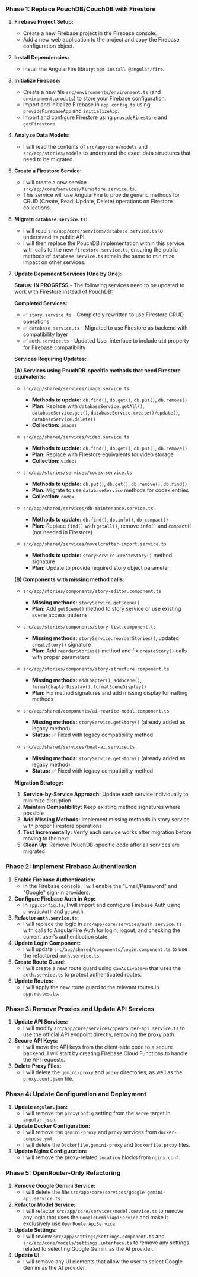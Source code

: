 ### Phase 1: Replace PouchDB/CouchDB with Firestore

1.  **Firebase Project Setup:**
    *   Create a new Firebase project in the Firebase console.
    *   Add a new web application to the project and copy the Firebase configuration object.
2.  **Install Dependencies:**
    *   Install the AngularFire library: `npm install @angular/fire`.
3.  **Initialize Firebase:**
    *   Create a new file `src/environments/environment.ts` (and `environment.prod.ts`) to store your Firebase configuration.
    *   Import and initialize Firebase in `app.config.ts` using `provideFirebaseApp` and `initializeApp`.
    *   Import and configure Firestore using `provideFirestore` and `getFirestore`.
4.  **Analyze Data Models:**
    *   I will read the contents of `src/app/core/models` and `src/app/stories/models` to understand the exact data structures that need to be migrated.
5.  **Create a Firestore Service:**
    *   I will create a new service `src/app/core/services/firestore.service.ts`.
    *   This service will use AngularFire to provide generic methods for CRUD (Create, Read, Update, Delete) operations on Firestore collections.
6.  **Migrate `database.service.ts`:**
    *   I will read `src/app/core/services/database.service.ts` to understand its public API.
    *   I will then replace the PouchDB implementation within this service with calls to the new `firestore.service.ts`, ensuring the public methods of `database.service.ts` remain the same to minimize impact on other services.
7.  **Update Dependent Services (One by One):**
    
    **Status: IN PROGRESS** - The following services need to be updated to work with Firestore instead of PouchDB:

    **Completed Services:**
    - ✅ `story.service.ts` - Completely rewritten to use Firestore CRUD operations
    - ✅ `database.service.ts` - Migrated to use Firestore as backend with compatibility layer
    - ✅ `auth.service.ts` - Updated User interface to include `uid` property for Firebase compatibility

    **Services Requiring Updates:**
    
    **(A) Services using PouchDB-specific methods that need Firestore equivalents:**
    
    - `src/app/shared/services/image.service.ts`
      - **Methods to update:** `db.find()`, `db.get()`, `db.put()`, `db.remove()`
      - **Plan:** Replace with `databaseService.getAll()`, `databaseService.get()`, `databaseService.create()/update()`, `databaseService.delete()`
      - **Collection:** `images`
    
    - `src/app/shared/services/video.service.ts` 
      - **Methods to update:** `db.find()`, `db.get()`, `db.put()`, `db.remove()`
      - **Plan:** Replace with Firestore equivalents for video storage
      - **Collection:** `videos`
    
    - `src/app/stories/services/codex.service.ts`
      - **Methods to update:** `db.put()`, `db.get()`, `db.remove()`, `db.find()`
      - **Plan:** Migrate to use `databaseService` methods for codex entries
      - **Collection:** `codex`
    
    - `src/app/shared/services/db-maintenance.service.ts`
      - **Methods to update:** `db.find()`, `db.info()`, `db.compact()`
      - **Plan:** Replace `find()` with `getAll()`, remove `info()` and `compact()` (not needed in Firestore)
    
    - `src/app/shared/services/novelcrafter-import.service.ts`
      - **Methods to update:** `storyService.createStory()` method signature
      - **Plan:** Update to provide required story object parameter
    
    **(B) Components with missing method calls:**
    
    - `src/app/stories/components/story-editor.component.ts`
      - **Missing methods:** `storyService.getScene()`
      - **Plan:** Add `getScene()` method to story service or use existing scene access patterns
    
    - `src/app/stories/components/story-list.component.ts`
      - **Missing methods:** `storyService.reorderStories()`, updated `createStory()` signature
      - **Plan:** Add `reorderStories()` method and fix `createStory()` calls with proper parameters
    
    - `src/app/stories/components/story-structure.component.ts`
      - **Missing methods:** `addChapter()`, `addScene()`, `formatChapterDisplay()`, `formatSceneDisplay()`
      - **Plan:** Fix method signatures and add missing display formatting methods
    
    - `src/app/shared/components/ai-rewrite-modal.component.ts`
      - **Missing methods:** `storyService.getStory()` (already added as legacy method)
      - **Status:** ✅ Fixed with legacy compatibility method
    
    - `src/app/shared/services/beat-ai.service.ts`
      - **Missing methods:** `storyService.getStory()` (already added as legacy method)
      - **Status:** ✅ Fixed with legacy compatibility method

    **Migration Strategy:**
    1. **Service-by-Service Approach:** Update each service individually to minimize disruption
    2. **Maintain Compatibility:** Keep existing method signatures where possible
    3. **Add Missing Methods:** Implement missing methods in story service with proper Firestore operations
    4. **Test Incrementally:** Verify each service works after migration before moving to the next
    5. **Clean Up:** Remove PouchDB-specific code after all services are migrated

### Phase 2: Implement Firebase Authentication

1.  **Enable Firebase Authentication:**
    *   In the Firebase console, I will enable the "Email/Password" and "Google" sign-in providers.
2.  **Configure Firebase Auth in App:**
    *   In `app.config.ts`, I will import and configure Firebase Auth using `provideAuth` and `getAuth`.
3.  **Refactor `auth.service.ts`:**
    *   I will replace the logic in `src/app/core/services/auth.service.ts` with calls to AngularFire Auth for login, logout, and checking the current user's authentication state.
4.  **Update Login Component:**
    *   I will update `src/app/shared/components/login.component.ts` to use the refactored `auth.service.ts`.
5.  **Create Route Guard:**
    *   I will create a new route guard using `CanActivateFn` that uses the `auth.service.ts` to protect authenticated routes.
6.  **Update Routes:**
    *   I will apply the new route guard to the relevant routes in `app.routes.ts`.

### Phase 3: Remove Proxies and Update API Services

1.  **Update API Services:**
    *   I will modify `src/app/core/services/openrouter-api.service.ts` to use the official API endpoint directly, removing the proxy path.
2.  **Secure API Keys:**
    *   I will move the API keys from the client-side code to a secure backend. I will start by creating Firebase Cloud Functions to handle the API requests.
3.  **Delete Proxy Files:**
    *   I will delete the `gemini-proxy` and `proxy` directories, as well as the `proxy.conf.json` file.

### Phase 4: Update Configuration and Deployment

1.  **Update `angular.json`:**
    *   I will remove the `proxyConfig` setting from the `serve` target in `angular.json`.
2.  **Update Docker Configuration:**
    *   I will remove the `gemini-proxy` and `proxy` services from `docker-compose.yml`.
    *   I will delete the `Dockerfile.gemini-proxy` and `Dockerfile.proxy` files.
3.  **Update Nginx Configuration:**
    *   I will remove the proxy-related `location` blocks from `nginx.conf`.

### Phase 5: OpenRouter-Only Refactoring

1.  **Remove Google Gemini Service:**
    *   I will delete the file `src/app/core/services/google-gemini-api.service.ts`.
2.  **Refactor Model Service:**
    *   I will refactor `src/app/core/services/model.service.ts` to remove any logic that uses the `GoogleGeminiApiService` and make it exclusively use `OpenRouterApiService`.
3.  **Update Settings:**
    *   I will review `src/app/settings/settings.component.ts` and `src/app/core/models/settings.interface.ts` to remove any settings related to selecting Google Gemini as the AI provider.
4.  **Update UI:**
    *   I will remove any UI elements that allow the user to select Google Gemini as the AI provider.
